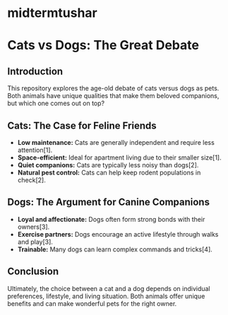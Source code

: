 # midtermtushar

# Cats vs Dogs: The Great Debate

## Introduction
This repository explores the age-old debate of cats versus dogs as pets. Both animals have unique qualities that make them beloved companions, but which one comes out on top?

## Cats: The Case for Feline Friends
- **Low maintenance:** Cats are generally independent and require less attention[1].
- **Space-efficient:** Ideal for apartment living due to their smaller size[1].
- **Quiet companions:** Cats are typically less noisy than dogs[2].
- **Natural pest control:** Cats can help keep rodent populations in check[2].

## Dogs: The Argument for Canine Companions
- **Loyal and affectionate:** Dogs often form strong bonds with their owners[3].
- **Exercise partners:** Dogs encourage an active lifestyle through walks and play[3].
- **Trainable:** Many dogs can learn complex commands and tricks[4].


## Conclusion
Ultimately, the choice between a cat and a dog depends on individual preferences, lifestyle, and living situation. Both animals offer unique benefits and can make wonderful pets for the right owner.




